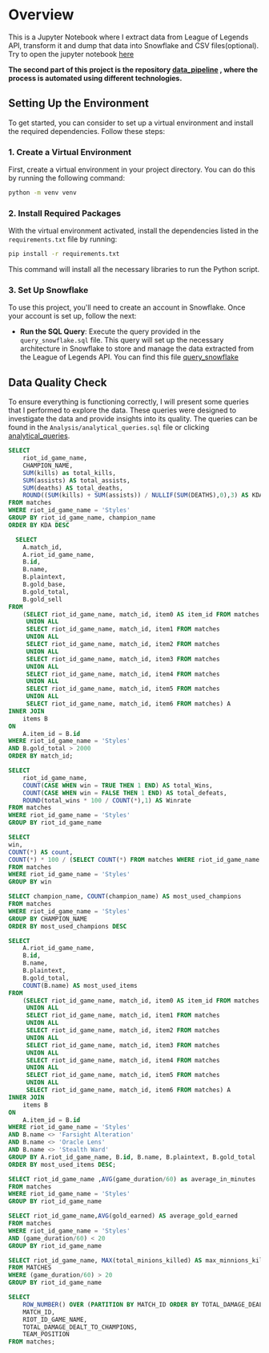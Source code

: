 # Overview

This is a Jupyter Notebook where I extract data from League of Legends API, transform it and dump that data into Snowflake and CSV files(optional). 
Try to open the jupyter notebook [here](https://github.com/StylesAW/data_modeling/blob/main/data_modeling.ipynb)

**The second part of this project is the repository [data_pipeline](https://github.com/StylesAW/data_pipeline_lol) , where the process is automated using different technologies.**

## Setting Up the Environment

To get started, you can consider to set up a virtual environment and install the required dependencies. Follow these steps:

### 1. Create a Virtual Environment

First, create a virtual environment in your project directory. You can do this by running the following command:

```bash
python -m venv venv
```

### 2. Install Required Packages

With the virtual environment activated, install the dependencies listed in the `requirements.txt` file by running:
```bash
pip install -r requirements.txt
```
This command will install all the necessary libraries to run the Python script.

### 3. Set Up Snowflake

To use this project, you'll need to create an account in Snowflake. Once your account is set up, follow the next:

- **Run the SQL Query**: Execute the query provided in the `query_snowflake.sql` file. This query will set up the necessary architecture in Snowflake to store and manage the data extracted from the League of Legends API. You can find this file [query_snowflake](https://github.com/StylesAW/data_modeling/blob/main/query_snowflake.sql)

## Data Quality Check

To ensure everything is functioning correctly, I will present some queries that I performed to explore the data. These queries were designed to investigate the data and provide insights into its quality. The queries can be found in the `Analysis/analytical_queries.sql` file or clicking [analytical_queries](Analysis/analytical_queries.sql).

```sql
SELECT 
    riot_id_game_name,  
    CHAMPION_NAME, 
    SUM(kills) as total_kills,
    SUM(assists) AS total_assists,
    SUM(deaths) AS total_deaths,
    ROUND((SUM(kills) + SUM(assists)) / NULLIF(SUM(DEATHS),0),3) AS KDA,
FROM matches
WHERE riot_id_game_name = 'Styles'
GROUP BY riot_id_game_name, champion_name
ORDER BY KDA DESC
```

```sql
  SELECT
    A.match_id,
    A.riot_id_game_name,
    B.id,
    B.name,
    B.plaintext,
    B.gold_base,
    B.gold_total,
    B.gold_sell
FROM
    (SELECT riot_id_game_name, match_id, item0 AS item_id FROM matches
     UNION ALL
     SELECT riot_id_game_name, match_id, item1 FROM matches
     UNION ALL
     SELECT riot_id_game_name, match_id, item2 FROM matches
     UNION ALL
     SELECT riot_id_game_name, match_id, item3 FROM matches
     UNION ALL
     SELECT riot_id_game_name, match_id, item4 FROM matches
     UNION ALL
     SELECT riot_id_game_name, match_id, item5 FROM matches
     UNION ALL
     SELECT riot_id_game_name, match_id, item6 FROM matches) A
INNER JOIN 
    items B
ON 
    A.item_id = B.id
WHERE riot_id_game_name = 'Styles'
AND B.gold_total > 2000
ORDER BY match_id;
```

```sql
SELECT 
    riot_id_game_name,
    COUNT(CASE WHEN win = TRUE THEN 1 END) AS total_Wins,
    COUNT(CASE WHEN win = FALSE THEN 1 END) AS total_defeats,
    ROUND(total_wins * 100 / COUNT(*),1) AS Winrate
FROM matches
WHERE riot_id_game_name = 'Styles'
GROUP BY riot_id_game_name
```


```sql
SELECT
win,
COUNT(*) AS count,
COUNT(*) * 100 / (SELECT COUNT(*) FROM matches WHERE riot_id_game_name = 'Styles') AS percentage
FROM matches
WHERE riot_id_game_name = 'Styles'
GROUP BY win
```



```sql
SELECT champion_name, COUNT(champion_name) AS most_used_champions
FROM matches
WHERE riot_id_game_name = 'Styles'
GROUP BY CHAMPION_NAME
ORDER BY most_used_champions DESC
```

```sql
SELECT
    A.riot_id_game_name,
    B.id,
    B.name,
    B.plaintext,
    B.gold_total,
    COUNT(B.name) AS most_used_items
FROM
    (SELECT riot_id_game_name, match_id, item0 AS item_id FROM matches
     UNION ALL
     SELECT riot_id_game_name, match_id, item1 FROM matches
     UNION ALL
     SELECT riot_id_game_name, match_id, item2 FROM matches
     UNION ALL
     SELECT riot_id_game_name, match_id, item3 FROM matches
     UNION ALL
     SELECT riot_id_game_name, match_id, item4 FROM matches
     UNION ALL
     SELECT riot_id_game_name, match_id, item5 FROM matches
     UNION ALL
     SELECT riot_id_game_name, match_id, item6 FROM matches) A
INNER JOIN 
    items B
ON 
    A.item_id = B.id
WHERE riot_id_game_name = 'Styles'
AND B.name <> 'Farsight Alteration'
AND B.name <> 'Oracle Lens'
AND B.name <> 'Stealth Ward'
GROUP BY A.riot_id_game_name, B.id, B.name, B.plaintext, B.gold_total
ORDER BY most_used_items DESC;
```

```sql
SELECT riot_id_game_name ,AVG(game_duration/60) as average_in_minutes
FROM matches
WHERE riot_id_game_name = 'Styles'
GROUP BY riot_id_game_name
```

```sql
SELECT riot_id_game_name,AVG(gold_earned) AS average_gold_earned
FROM matches
WHERE riot_id_game_name = 'Styles'
AND (game_duration/60) < 20
GROUP BY riot_id_game_name
```


```sql
SELECT riot_id_game_name, MAX(total_minions_killed) AS max_minnions_killed, MIN(total_minions_killed) AS min_minions_killed
FROM MATCHES
WHERE (game_duration/60) > 20
GROUP BY riot_id_game_name
```

```sql
SELECT 
    ROW_NUMBER() OVER (PARTITION BY MATCH_ID ORDER BY TOTAL_DAMAGE_DEALT_TO_CHAMPIONS DESC) AS rank,
    MATCH_ID, 
    RIOT_ID_GAME_NAME,
    TOTAL_DAMAGE_DEALT_TO_CHAMPIONS, 
    TEAM_POSITION
FROM matches;
```


